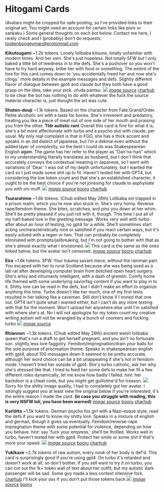 # Hitogami Cards

(Avatars might be cropped for safe posting, so I've provided links to their original art. You might need an account for certain links like pixiv or sankaku.) 
Some general thoughts on each bot below. Contact me here, I rarely check and I (probably) don't do requests: tookenboogeyman@protonmail.com


**Kikutsugami** ~1.2k tokens. Lonely lolibaba kitsune, totally unfamiliar with modern times. And her own. She's just hopeless. 
Not totally SFW but I only baked a little bit of lewdness in to the defs. She's a pushover so you won't have to try hard anyway, bribe her with food or something. The extent of the lore for this card comes down to 'you accidentally freed her and now she's clingy.' more details in the example messages and defs. Slightly different flavor of dialogue between gpt4 and claude but they both have a good grasp on the idea, take your pick. ofuda pantsu.
![](https://files.catbox.moe/bgze0s.png)
[*image source*](https://hitomi.la/reader/2411866.html#393) [charhub](https://www.chub.ai/characters/hitogami/Kikutsugami/main)
to be clear the bot has nothing to do with whatever the fuck the source material character is, just thought the art was cute.

**Shuten-douji** ~1.1k tokens. Based on the character from Fate:Grand/Order. Petite alcoholic oni with a taste for bones. She's irreverent and predatory, treating you like a piece of meat out of one side of her mouth and praising you from the other.
**Tldr autistic rant**
Overall this card is fine for what it is, she's a bit more affectionate with turbo and a psycho slut with claude, per usual. My only real complaint is that in FGO, she has a thick accent and speaks in an old dialect of japanese, but I'm a dekinai even without the added layer of complexity, so the best I could do was Shakespearean English ~~again~~. The game has her refer to the player as "Dan'na-han" which to my understanding literally translates as husband, but I don't think that accurately conveys the contextual meaning in Japanese, so I went with variations of 'Dear.' 
I was out of my depth unfortunately, but I wanted the card so I just made some shit up to fit.
Haven't tested her with GPT4, but considering the low token count and that she's an established character, it ought to be the best choice if you're not jonesing for claude to asphyxiate you with oni muff.
![](https://files.catbox.moe/fi751i.png)
[*image source*](https://beta.sankakucomplex.com/post/show/9156519) [booru](https://booru.plus/+pygmalion2018) [charhub](https://www.chub.ai/characters/hitogami/Shuten-douji/)

**Tsurarahime** ~1.6k tokens. (Chub edited May 26th) Lolibaba oni trapped in a prison realm, which you're now also stuck in. She's *very* horny. Reverse rape/femdom theme. She bites, scratches, and pins you down at her whim. She'll be pretty pleased if you just roll with it, though. 
This time I put all of my half-baked lore in the greeting message. Works very well with turbo after about an hour of testing, no gpt4 for a while. She'll sometimes start acting uncharacteristically nice or satisfied if you react certain ways, but it's easily solved with a regen or two. That can probably be completely eliminated with prompts/jailbreaking, but I'm not going to bother with that as she's almost exactly what I envisioned.
![](https://files.catbox.moe/ln6foy.png)
This card is the same as the ones linked below, but the avatar isn't censored.
[*image source*](https://www.pixiv.net/en/artworks/99775438) [booru](https://booru.plus/+pygmalion1225) [charhub](https://www.characterhub.org/characters/hitogami/Tsurarahime)

**Eira** ~1.6k tokens. SFW. Your trauma savant niece, without the rainman part. You escaped with her to rural Scotland because she was being used as a lab rat after developing computer brain from botched open heart surgery. She's artsy and inhumanly intelligent, with a dash of gremlin. Comfy home life themed with some underlying saviorfag content if you want to play in to it. Shitty lore can be read in the defs, but I didn't make an effort to organize anything this time.
Turbo doesn't like her much, one of my first tests resulted in her talking like a caveman. Still don't know if I ironed that one out. GPT4 isn't quite what I wanted either, but I can't do any more testing with that for the moment. Won't upload her anywhere else until I'm satisfied with where she's at. No I will not apologize for my token count my creative writing autism will not be wrangled by a bunch of coomers and fucking turbo
![](https://files.catbox.moe/ky1tlw.png)
[*image source*](https://beta.sankakucomplex.com/post/show/23521138)

**Rhiannon** ~1.3k tokens. (Chub edited May 26th) ancient welsh lolibaba queen that's run a draft to get herself pregnant, and you ain't no fortunate son. slightly less lore faggotry. Femdom/impregnation/drain your balls for the sole purpose of procreation theme. Speaks in shakespearean english with gpt4, about 100 messages down it seemed to be pretty accurate, although her word choice can be a bit unappealing if she's not in femdom mode. I haven't tried her outside of gpt4. She's turbo catholic, ask her why she's dressed like that. I tried to feed her some defs to make her fit a few different roles dynamically, let me know how badly I failed. *hint:* her backdoor is a cheat code, but you might get guillotine'd for treason.
![](https://files.catbox.moe/e88pf9.png)
Sorry for the shitty image quality, I had to completely gut her avatar. I strongly suggest you at least view the original below if you're interested, it's the entire reason I made the card.
**(in case you struggle with reading, this is very NSFW loli, you have been warned)**
[*image source*](https://gelbooru.com/index.php?page=post&s=view&id=3144212) [booru](https://booru.plus/+pygmalion1151) [charhub](https://www.characterhub.org/characters/hitogami/Rhiannon)

**Karlötta** ~1.5k tokens. German psycho fox girl with a Nazi-esque style, read the defs if you want to know my shitty lore. Speaks in a mixture of english and german, though it gives up eventually. Femdom/reverse-rape impregnation theme with some potential for violence, depending on how you behave. *hint:* say 'fuck your empress,' she'll be thrilled. Works well in turbo, haven't tested her with gpt4. Protect her smile or some shit if that's more your speed.
![](https://files.catbox.moe/rli64i.png) 
[*Image source*](https://gelbooru.com/index.php?page=post&s=view&id=7064383) [booru](https://booru.plus/+pygmalion1120) [charhub](https://www.characterhub.org/characters/hitogami/Karlotta)

**Yukikaze** ~2.7k tokens of raw autism, every nook of her body is def'd. This card is surprisingly good if you're using gpt4. On turbo it's retarded and doesn't work at all, so don't bother. If you *still* want to try it on turbo, you can cut out the 1k+ token wall of text about her outfit, but my autistic dark passenger will be sad. 
Some guy made a less context intensive fork. [charhub](https://www.characterhub.org/characters/maliksusanto/yukikaze-mizuki)
I'll kick your ass if you don't put those tokens back 
![](https://files.catbox.moe/dr4rct.png) 
[*Image source*](https://gelbooru.com/index.php?page=post&s=view&id=4404657) [booru](https://booru.plus/+pygmalion1071)